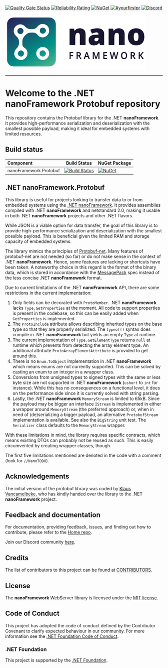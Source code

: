 [![Quality Gate Status](https://sonarcloud.io/api/project_badges/measure?project=nanoframework_nanoFramework.Protobuf&metric=alert_status)](https://sonarcloud.io/dashboard?id=nanoframework_nanoFramework.Protobuf) [![Reliability Rating](https://sonarcloud.io/api/project_badges/measure?project=nanoframework_nanoFramework.Protobuf&metric=reliability_rating)](https://sonarcloud.io/dashboard?id=nanoframework_nanoFramework.Protobuf) [![NuGet](https://img.shields.io/nuget/dt/nanoFramework.Protobuf.svg?label=NuGet&style=flat&logo=nuget)](https://www.nuget.org/packages/nanoFramework.Protobuf/) [![#yourfirstpr](https://img.shields.io/badge/first--timers--only-friendly-blue.svg)](https://github.com/nanoframework/Home/blob/main/CONTRIBUTING.md) [![Discord](https://img.shields.io/discord/478725473862549535.svg?logo=discord&logoColor=white&label=Discord&color=7289DA)](https://discord.gg/gCyBu8T)

![nanoFramework logo](https://raw.githubusercontent.com/nanoframework/Home/main/resources/logo/nanoFramework-repo-logo.png)

-----

# Welcome to the .NET **nanoFramework** Protobuf repository

This repository contains the Protobuf library for the .NET **nanoFramework**. It provides high-performance serialization and deserialization with the smallest possible payload, making it ideal for embedded systems with limited resources.

## Build status

| Component | Build Status | NuGet Package |
|:-|---|---|
| nanoFramework.Protobuf | [![Build Status](https://dev.azure.com/nanoframework/nanoFramework.Protobuf/_apis/build/status/nanoFramework.Protobuf?repoName=nanoframework%2FnanoFramework.Protobuf&branchName=main)](https://dev.azure.com/nanoframework/nanoFramework.Protobuf/_build/latest?definitionId=117&repoName=nanoframework%2FnanoFramework.Protobuf&branchName=main) | [![NuGet](https://img.shields.io/nuget/v/nanoFramework.Protobuf.svg?label=NuGet&style=flat&logo=nuget)](https://www.nuget.org/packages/nanoFramework.Protobuf/) |

## .NET nanoFramework.Protobuf

This library is useful for projects looking to transfer data to or from embedded systems using the [.NET nanoFramework](https://github.com/nanoframework/Home). It provides assemblies compiled with .NET **nanoFramework** and netstandard 2.0, making it usable in both .NET **nanoFramework** projects and other .NET flavors.

While JSON is a viable option for data transfer, the goal of this library is to provide high-performance serialization and deserialization with the smallest possible payload. This is beneficial given the limited RAM and storage capacity of embedded systems.

The library mimics the principles of [Protobuf-net](https://github.com/protobuf-net/protobuf-net). Many features of protobuf-net are not needed (so far) or do not make sense in the context of .NET **nanoFramework**. Hence, some features are lacking or shortcuts have been taken. A noteworthy choice in this regard is the format of the binary data, which is stored in accordance with the [MessagePack](https://msgpack.org/) spec instead of the less concise .NET **nanoFramework** format.

Due to current limitations of the .NET **nanoFramework** API, there are some restrictions in the current implementation:

1. Only fields can be decorated with `ProtoMember`. .NET **nanoFramework** lacks `Type.GetProperties` at the moment. All code to support properties is present in the codebase, so this can be easily added when `GetProperties` is implemented.
2. The `ProtoInclude` attribute allows describing inherited types on the base type so that they are properly serialized. The `typeof()` syntax does compile in .NET **nanoFramework** but yields an empty `Type` at runtime.
3. The current implementation of `Type.GetElementType` returns `null` at runtime which prevents from detecting the array element type. An additional attribute `ProtoArrayElementAttribute` is provided to get around this.
4. There is no `Enum.ToObject` implementation in .NET **nanoFramework** which means enums are not currently supported. This can be solved by casting an enum to an integer in a wrapper class.
5. Conversions from unsigned types to signed types with the same or less byte size are not supported in .NET **nanoFramework** (`ushort` to `int` for instance). While this has no consequences on a functional level, it does on the performance side since it is currently solved with string parsing.
6. Lastly, the .NET **nanoFramework** `MemoryStream` is limited to 65kB. Since the payload may be bigger an interface `IStream` is implemented in either a wrapper around `MemoryStream` (the preferred approach) or, when in need of (de)serializing a bigger payload, an alternative `ProtobufStream` implementation is available. See also the `BigString` unit test. The `Serializer` class defaults to the `MemoryStream` wrapper.

With these limitations in mind, the library requires specific contracts, which means existing DTOs can probably not be reused as such. This is easily circumvented by creating wrapper classes, though.

The first five limitations mentioned are denoted in the code with a comment (look for `//NanoTODO`).

## Acknowledgements

The initial version of the protobuf library was coded by [Klaus Vancamelbeke](https://github.com/KlausVcb), who has kindly handed over the library to the .NET **nanoFramework** project.

## Feedback and documentation

For documentation, providing feedback, issues, and finding out how to contribute, please refer to the [Home repo](https://github.com/nanoframework/Home).

Join our Discord community [here](https://discord.gg/gCyBu8T).

## Credits

The list of contributors to this project can be found at [CONTRIBUTORS](https://github.com/nanoframework/Home/blob/main/CONTRIBUTORS.md).

## License

The **nanoFramework** WebServer library is licensed under the [MIT license](LICENSE.md).

## Code of Conduct

This project has adopted the code of conduct defined by the Contributor Covenant to clarify expected behaviour in our community.
For more information see the [.NET Foundation Code of Conduct](https://dotnetfoundation.org/code-of-conduct).

### .NET Foundation

This project is supported by the [.NET Foundation](https://dotnetfoundation.org).
